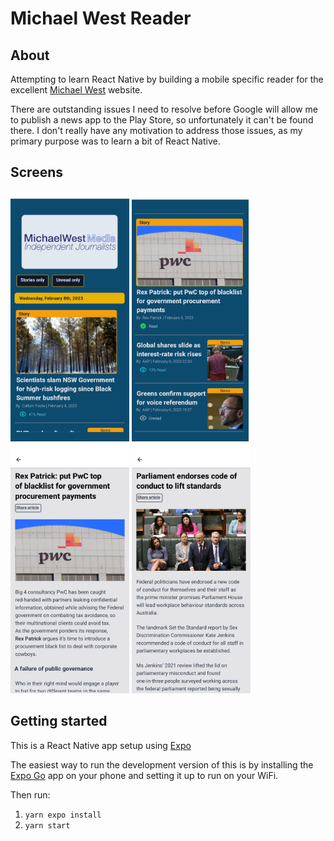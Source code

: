 # Michael West Reader

## About

Attempting to learn React Native by building a mobile specific reader for the excellent [Michael West](https://michaelwest.com.au) website.

There are outstanding issues I need to resolve before Google will allow me to publish a news app to the Play Store, so unfortunately it can't be found there. I don't really have any motivation to address those issues, as my primary purpose was to learn a bit of React Native.

## Screens

<div style="flex; flex-col">
<img style="height:400px; width: auto;" src="./docs/screen-1.jpg">
<img style="height:400px; width: auto;"  src="./docs/screen-2.jpg">
<img style="height:400px; width: auto;"  src="./docs/screen-3.jpg">
<img style="height:400px; width: auto;"  src="./docs/screen-4.jpg">
</div>

## Getting started

This is a React Native app setup using [Expo](https://docs.expo.dev/)

The easiest way to run the development version of this is by installing the [Expo Go](https://expo.dev/client) app on your phone and setting it up
to run on your WiFi.

Then run:

1. `yarn expo install`
2. `yarn start`
